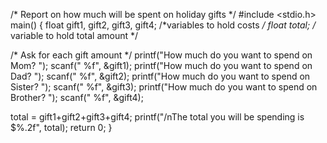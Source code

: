/* Report on how much will be spent on holiday gifts */
#include <stdio.h>
main()
{ 
	float gift1, gift2, gift3, gift4; /*variables to hold costs */
	float total; /* variable to hold total amount */
	
/* Ask for each gift amount */
printf("How much do you want to spend on Mom? ");
scanf(" %f", &gift1);
printf("How much do you want to spend on Dad? ");
scanf(" %f", &gift2);
printf("How much do you want to spend on Sister? ");
scanf(" %f", &gift3);
printf("How much do you want to spend on Brother? ");
scanf(" %f", &gift4);

total = gift1+gift2+gift3+gift4;
printf("/nThe total you will be spending is $%.2f", total);
return 0; 
}
